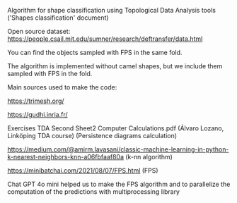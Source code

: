 Algorithm for shape classification using Topological Data Analysis tools ('Shapes classification' document)

Open source dataset: https://people.csail.mit.edu/sumner/research/deftransfer/data.html 

You can find the objects sampled with FPS in the same fold. 

The algorithm is implemented without camel shapes, but we include them sampled with FPS in the fold. 

Main sources used to make the code: 

https://trimesh.org/ 

https://gudhi.inria.fr/

Exercises TDA Second Sheet2 Computer Calculations.pdf (Álvaro Lozano, Linköping TDA course) (Persistence diagrams calculation)

https://medium.com/@amirm.lavasani/classic-machine-learning-in-python-k-nearest-neighbors-knn-a06fbfaaf80a (k-nn algorithm)

https://minibatchai.com/2021/08/07/FPS.html (FPS)

Chat GPT 4o mini helped us to make the FPS algorithm and to parallelize the computation of the predictions with multiprocessing library

